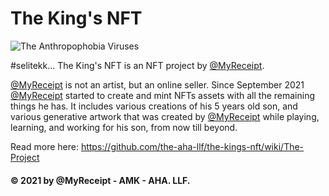 # The King's NFT

![The Anthropophobia Viruses](https://user-images.githubusercontent.com/32818033/136741721-ab91bb32-6359-4540-afda-19ff38af2e44.png)
<!-- ![The King is ALL HAIL THE KING](https://user-images.githubusercontent.com/32818033/137902942-3f1daf84-6085-401d-9694-92562b82c885.jpg) -->

#selitekk... The King's NFT is an NFT project by [@MyReceipt](https://linktr.ee/myreceipt).

[@MyReceipt](https://linktr.ee/myreceipt) is not an artist, but an online seller. Since September 2021 [@MyReceipt](https://linktr.ee/myreceipt) started to create and mint NFTs assets with all the remaining things he has. It includes various creations of his 5 years old son, and various generative artwork that was created by [@MyReceipt](https://linktr.ee/myreceipt) while playing, learning, and working for his son, from now till beyond.

Read more here:
https://github.com/the-aha-llf/the-kings-nft/wiki/The-Project

#### © 2021 by @MyReceipt - AMK - AHA. LLF.
